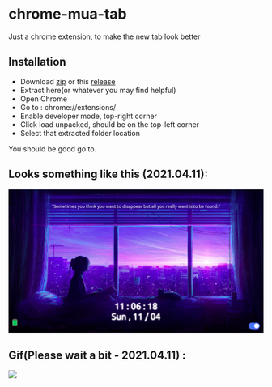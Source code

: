 # chrome-mua-tab
Just a chrome extension, to make the new tab look better

## Installation
 - Download [zip](https://github.com/maifeeulasad/chrome-mua-tab/archive/main.zip) or this [release](https://github.com/maifeeulasad/chrome-mua-tab/releases/download/v1.0.0/chrome-mua-tab-main.zip)
 - Extract here(or whatever you may find helpful)
 - Open Chrome
 - Go to : chrome://extensions/
 - Enable developer mode, top-right corner
 - Click load unpacked, should be on the top-left corner
 - Select that extracted folder location
 
You should be good go to.

## Looks something like this (2021.04.11):
![](https://github.com/maifeeulasad/chrome-mua-tab/blob/gh-pages/snaps/Screenshot%20from%202021-04-11%2011-06-18.png)
## Gif(Please wait a bit - 2021.04.11) : 
![](https://github.com/maifeeulasad/chrome-mua-tab/blob/gh-pages/snaps/chrome_mua_tab.gif)
